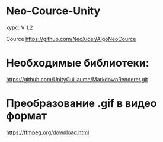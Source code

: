 # Neo-Cource-Unity

курс:
V 1.2

Cource
https://github.com/NeoXider/AlgoNeoCource


# Необходимые библиотеки:
https://github.com/UnityGuillaume/MarkdownRenderer.git

# Преобразование .gif в видео формат
https://ffmpeg.org/download.html
